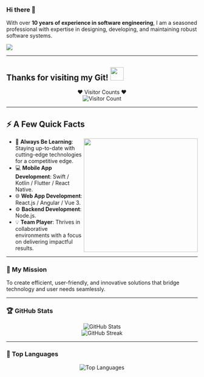 ### Hi there 👋

With over **10 years of experience in software engineering**, I am a seasoned professional with expertise in designing, developing, and maintaining robust software systems.

<a href="https://www.buymeacoffee.com/yugene">
  <img src="https://img.buymeacoffee.com/button-api/?text=Buy me a coffee&emoji=☕&slug=yugene&button_colour=FFDD00&font_colour=000000&font_family=Cookie&outline_colour=000000&coffee_colour=ffffff" />
</a>

---

## Thanks for visiting my Git! <img src="https://media.giphy.com/media/hvRJCLFzcasrR4ia7z/giphy.gif" width="35px">

<p align="center">
  ❤ Visitor Counts ❤  
  <br>  
  <img src="https://profile-counter.glitch.me/comwonderfula/count.svg" alt="Visitor Count" />
</p>

---

## ⚡️ A Few Quick Facts

<img align="right" src="https://steamuserimages-a.akamaihd.net/ugc/1631947648964785474/81CBA15178466DD47195A239232202E78987B714/?imw=637&imh=358&ima=fit&impolicy=Letterbox&imcolor=%23000000&letterbox=true" width="300"/>

- 🔭 **Always Be Learning**: Staying up-to-date with cutting-edge technologies for a competitive edge.
- 💻 **Mobile App Development**: Swift / Kotlin / Flutter / React Native.
- 🌐 **Web App Development**: React.js / Angular / Vue 3.
- ⚙️ **Backend Development**: Node.js.
- 💡 **Team Player**: Thrives in collaborative environments with a focus on delivering impactful results.

---

### 🎯 My Mission
To create efficient, user-friendly, and innovative solutions that bridge technology and user needs seamlessly.

---

### 🏆 GitHub Stats
<p align="center">
  <img src="https://github-readme-stats.vercel.app/api?username=AresVampire&show_icons=true&theme=radical" alt="GitHub Stats" />
  <br />
  <img src="https://github-readme-streak-stats.herokuapp.com/?user=AresVampire&theme=radical" alt="GitHub Streak" />
</p>

---

### 🌟 Top Languages
<p align="center">
  <img src="https://github-readme-stats.vercel.app/api/top-langs/?username=AresVampire&layout=compact&theme=radical" alt="Top Languages" />
</p>

<!--### Hi there 👋

With over 10 years of experience in software engineering, I am a seasoned professional with expertise in designing, developing, and maintaining software systems. <br/>

<a href="https://www.buymeacoffee.com/yugene"><img src="https://img.buymeacoffee.com/button-api/?text=Buy me a coffee&emoji=☕&slug=yugene&button_colour=FFDD00&font_colour=000000&font_family=Cookie&outline_colour=000000&coffee_colour=ffffff" /></a>

# Thanks for visiting my Git! <img src="https://media.giphy.com/media/hvRJCLFzcasrR4ia7z/giphy.gif" width="35px">

<a target="blank" href="https://profile-counter.glitch.me/comwonderfula/count.svg"><p align="center">❤ Visitor Counts ❤<br><br> <img src="https://profile-counter.glitch.me/comwonderfula/count.svg" /></a>

<p align="center">
<!--   <img src="https://github-profile-trophy.vercel.app/?username=unicorn-talent&rank=SSS,SS,S,AAA,AA,A,B,C,SECRET&theme=gruvbox" /> 
</p>

<img align="right" src="https://steamuserimages-a.akamaihd.net/ugc/1631947648964785474/81CBA15178466DD47195A239232202E78987B714/?imw=637&imh=358&ima=fit&impolicy=Letterbox&imcolor=%23000000&letterbox=true" width="300"/>

## ⚡️ A Few Quick Facts


🔭 Always Be Learning New Technologies for a Competitive Edge

🤔 Mobile App Development (Swift / Kotlin / Flutter / React Native)

🤔 Web App Development (React.js / Angular / Vue 3)

🤔 Backend Development (Node.js)
-->

<!--<h2>🚀 Some Tools I Use</h2> -->
<!--
<p align="left">
  
<img alt="JavaScript" src="https://img.shields.io/badge/-JavaScript-F0DB4F?style=flat-square&logo=javascript&logoColor=black" />
<img alt="TypeScript" src="https://img.shields.io/badge/-TypeScript-007ACC?style=flat-square&logo=typescript&logoColor=white" />
<img alt="React" src="https://img.shields.io/badge/-React-45b8d8?style=flat-square&logo=react&logoColor=white" />
<img alt="Vue" src="https://img.shields.io/badge/-VueJS-45b8d8?style=flat-square&logo=vue.js&logoColor=white" />
<img alt="Web3.js" src="https://img.shields.io/badge/-Web3.js-F16822?style=flat-square&logo=web3.js&logoColor=white" />
<img alt="Next.js" src="https://img.shields.io/badge/-Next.js-black?style=flat-square&logo=next.js&logoColor=white" />
<img alt="Nodejs" src="https://img.shields.io/badge/-Node.js-43853d?style=flat-square&logo=Node.js&logoColor=white" />
<img alt="CSS3" src="https://img.shields.io/badge/-CSS3-1572B6?style=flat-square&logo=css3&logoColor=white" />
<img alt="Sass" src="https://img.shields.io/badge/-Sass-CC6699?style=flat-square&logo=sass&logoColor=white" />
<img alt="HTML5" src="https://img.shields.io/badge/-HTML5-E34F26?style=flat-square&logo=html5&logoColor=white" />
<img alt="SQLite" src="https://img.shields.io/badge/-SQLite-003B57?style=flat-square&logo=sqlite&logoColor=white" />
<img alt="MySQL" src="https://img.shields.io/badge/-MySQL-4479A1?style=flat-square&logo=mysql&logoColor=white" />
<img alt="Docker" src="https://img.shields.io/badge/-Docker-2496ED?style=flat-square&logo=docker&logoColor=white" />
<img alt="Bootstrap" src="https://img.shields.io/badge/-Boostrap-7952B3?style=flat-square&logo=bootstrap&logoColor=white" />
<img alt="AWS" src="https://img.shields.io/badge/-Amazon%20AWS-232F3E?style=flat-square&logo=amazon-aws&logoColor=white" />


</p> -->

<!--![Github Stats](https://github-readme-stats.vercel.app/api?username=AresVampire&count_private=true&show_icons=true&include_all_commits=true) -->

<!--
<p align="left">
  <img src="https://github-readme-stats.vercel.app/api/top-langs/?username=AresVampire&hide=TeX&layout=compact" />
</p>
-->
<!--![Visitor Badge](https://visitor-badge.laobi.icu/badge?page_id=AresVampire.AresVampire) -->
<!--
**AresVampire/AresVampire** is a ✨ _special_ ✨ repository because its `README.md` (this file) appears on your GitHub profile.

Here are some ideas to get you started:

- 🔭 I’m currently working on ...
- 🌱 I’m currently learning ...
- 👯 I’m looking to collaborate on ...
- 🤔 I’m looking for help with ...
- 💬 Ask me about ...
- 📫 How to reach me: ...
- 😄 Pronouns: ...
- ⚡ Fun fact: ...
-->
